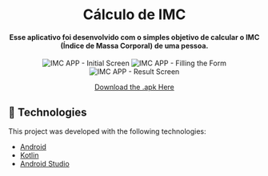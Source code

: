 <h1 align="center">
    Cálculo de IMC
</h1>

<h4 align="center">
  Esse aplicativo foi desenvolvido com o simples objetivo de calcular o IMC (Índice de Massa Corporal) de uma pessoa.
</h4>

<p align="center">
    <img alt="IMC APP - Initial Screen" src="https://user-images.githubusercontent.com/41929586/83837690-720a3700-a6cd-11ea-9abc-8f7dfcb8d489.png"/>
    <img alt="IMC APP - Filling the Form" src="https://user-images.githubusercontent.com/41929586/83837693-746c9100-a6cd-11ea-8ac1-940f656d9864.png"/>
    <img alt="IMC APP - Result Screen" src="https://user-images.githubusercontent.com/41929586/83837695-76ceeb00-a6cd-11ea-9e57-b1c7b7a06c01.png"/>
</p>
<p align="center">
  <a href="https://drive.google.com/drive/folders/1U5X1xgt-JwiUgW72Ft6ORi66QI8wBCYf?usp=sharing" target="_blank">Download the .apk Here</a>
</p>

## :rocket: Technologies

This project was developed with the following technologies:

-  [Android](https://www.android.com/intl/pt-BR_br/)
-  [Kotlin](https://kotlinlang.org/)
-  [Android Studio](https://developer.android.com/studio)

